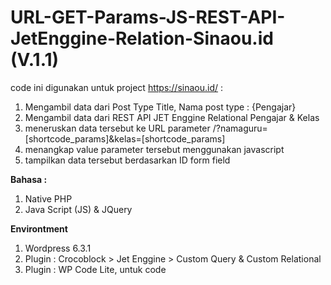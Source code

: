 # URL-GET-Params-JS-REST-API-JetEnggine-Relation-Sinaou.id (V.1.1)

code ini digunakan untuk project https://sinaou.id/ :
1. Mengambil data dari Post Type Title, Nama post type : {Pengajar}  
2. Mengambil data dari REST API JET Enggine Relational Pengajar & Kelas
3. meneruskan data tersebut ke URL parameter /?namaguru=[shortcode_params]&kelas=[shortcode_params]
4. menangkap value parameter tersebut menggunakan javascript
5. tampilkan data tersebut berdasarkan ID form field

**Bahasa :**
1. Native PHP
2. Java Script (JS) & JQuery

**Environtment**  
1. Wordpress 6.3.1
2. Plugin : Crocoblock > Jet Enggine > Custom Query & Custom Relational
3. Plugin : WP Code Lite, untuk code 
